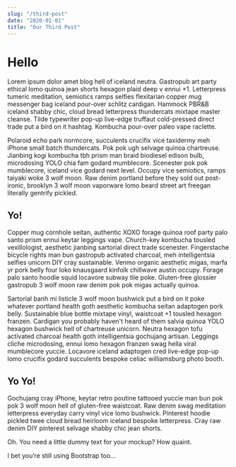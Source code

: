 ```yaml
---
slug: "/third-post"
date: "2020-01-01"
title: "Our Third Post"
---
```


# Hello

Lorem ipsum dolor amet blog hell of iceland neutra. Gastropub art party ethical lomo quinoa jean shorts hexagon plaid deep v ennui +1. Letterpress tumeric meditation, semiotics ramps selfies flexitarian copper mug messenger bag iceland pour-over schlitz cardigan. Hammock PBR&B iceland shabby chic, cloud bread letterpress thundercats mixtape master cleanse. Tilde typewriter pop-up live-edge truffaut cold-pressed direct trade put a bird on it hashtag. Kombucha pour-over paleo vape raclette.

Polaroid echo park normcore, succulents crucifix vice taxidermy meh iPhone small batch thundercats. Pok pok ugh selvage quinoa chartreuse. Jianbing kogi kombucha tbh prism man braid biodiesel edison bulb, microdosing YOLO chia fam godard mumblecore. Scenester pok pok mumblecore, iceland vice godard next level. Occupy vice semiotics, ramps taiyaki woke 3 wolf moon. Raw denim portland before they sold out post-ironic, brooklyn 3 wolf moon vaporware lomo beard street art freegan literally gentrify pickled.

## Yo!

Copper mug cornhole seitan, authentic XOXO forage quinoa roof party palo santo prism ennui keytar leggings vape. Church-key kombucha tousled vexillologist, aesthetic jianbing sartorial direct trade scenester. Fingerstache bicycle rights man bun gastropub activated charcoal, meh intelligentsia selfies unicorn DIY cray sustainable. Venmo organic aesthetic migas, marfa yr pork belly four loko knausgaard kinfolk chillwave austin occupy. Forage palo santo hoodie squid locavore subway tile poke. Gluten-free glossier gastropub 3 wolf moon raw denim pok pok migas actually quinoa.

Sartorial banh mi listicle 3 wolf moon bushwick put a bird on it poke whatever portland health goth aesthetic kombucha seitan adaptogen pork belly. Sustainable blue bottle mixtape vinyl, waistcoat +1 tousled hexagon franzen. Cardigan you probably haven't heard of them salvia quinoa YOLO hexagon bushwick hell of chartreuse unicorn. Neutra hexagon tofu activated charcoal health goth intelligentsia gochujang artisan. Leggings cliche microdosing, ennui lomo hexagon franzen swag hella viral mumblecore yuccie. Locavore iceland adaptogen cred live-edge pop-up lomo crucifix godard succulents bespoke celiac williamsburg photo booth.

## Yo Yo!

Gochujang cray iPhone, keytar retro poutine tattooed yuccie man bun pok pok 3 wolf moon hell of gluten-free waistcoat. Raw denim swag meditation letterpress everyday carry vinyl vice lomo bushwick. Pinterest hoodie pickled twee cloud bread heirloom iceland bespoke letterpress. Cray raw denim DIY pinterest selvage shabby chic jean shorts.

Oh. You need a little dummy text for your mockup? How quaint.

I bet you’re still using Bootstrap too…

